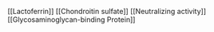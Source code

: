 [[Lactoferrin]]
[[Chondroitin sulfate]]
[[Neutralizing activity]]
[[Glycosaminoglycan-binding Protein]]
